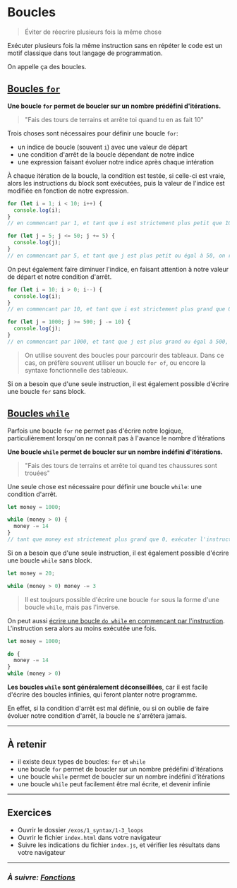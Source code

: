 # Boucles

> Éviter de réecrire plusieurs fois la même chose

Exécuter plusieurs fois la même instruction sans en répéter le code est un motif classique dans tout langage de programmation.

On appelle ça des boucles.

## [Boucles `for`](https://developer.mozilla.org/fr/docs/Web/JavaScript/Reference/Instructions/for)

**Une boucle `for` permet de boucler sur un nombre prédéfini d'itérations.**

> "Fais des tours de terrains et arrête toi quand tu en as fait 10"

Trois choses sont nécessaires pour définir une boucle `for`:
- un indice de boucle (souvent `i`) avec une valeur de départ
- une condition d'arrêt de la boucle dépendant de notre indice
- une expression faisant évoluer notre indice après chaque intération

À chaque itération de
la boucle, la condition est testée, si celle-ci est vraie, alors les instructions du block sont exécutées, puis la valeur de l'indice est modifiée en fonction de notre expression.

```js
for (let i = 1; i < 10; i++) {
  console.log(i);
}
// en commencant par 1, et tant que i est strictement plus petit que 10, on recommence au augmentant de 1 la valeur de i

for (let j = 5; j <= 50; j += 5) {
  console.log(j);
}
// en commencant par 5, et tant que j est plus petit ou égal à 50, on recommence au augmentant de 5 la valeur de j
```

On peut également faire diminuer l'indice, en faisant attention à notre valeur de départ et notre condition d'arrêt.

```js
for (let i = 10; i > 0; i--) {
  console.log(i);
}
// en commencant par 10, et tant que i est strictement plus grand que 0, on recommence au diminuant de 1 la valeur de i

for (let j = 1000; j >= 500; j -= 10) {
  console.log(j);
}
// en commencant par 1000, et tant que j est plus grand ou égal à 500, on recommence au diminuant de 10 la valeur de j
```

> On utilise souvent des boucles pour parcourir des tableaux. Dans ce cas, on préfère souvent utiliser un boucle `for of`, ou encore la syntaxe fonctionnelle des tableaux.

Si on a besoin que d'une seule instruction, il est également possible d'écrire une boucle `for` sans block.

## [Boucles `while`](https://developer.mozilla.org/fr/docs/Web/JavaScript/Reference/Statements/while)

Parfois une boucle `for` ne permet pas d'écrire notre logique, particulièrement lorsqu'on ne connait pas à l'avance le nombre d'itérations

**Une boucle `while` permet de boucler sur un nombre indéfini d'itérations.**

> "Fais des tours de terrains et arrête toi quand tes chaussures sont trouées"

Une seule chose est nécessaire pour définir une boucle `while`: une condition d'arrêt.

```js
let money = 1000;

while (money > 0) {
  money -= 14
}
// tant que money est strictement plus grand que 0, exécuter l'instruction
```

Si on a besoin que d'une seule instruction, il est également possible d'écrire une boucle `while` sans block.

```js
let money = 20;

while (money > 0) money -= 3
```

> Il est toujours possible d'écrire une boucle `for` sous la forme d'une boucle `while`, mais pas l'inverse.

On peut aussi [écrire une boucle `do while` en commencant par l'instruction](https://developer.mozilla.org/fr/docs/Web/JavaScript/Reference/Statements/do...while). L'instruction sera alors au moins exécutée une fois.

```js
let money = 1000;

do {
  money -= 14
}
while (money > 0)
```

**Les boucles `while` sont généralement déconseillées**, car il est facile d'écrire des boucles infinies, qui feront planter notre programme.

En effet, si la condition d'arrêt est mal définie, ou si on oublie de faire évoluer notre condition d'arrêt, la boucle ne s'arrêtera jamais.

---

## À retenir

- il existe deux types de boucles: `for` et `while`
- une boucle `for` permet de boucler sur un nombre prédéfini d'itérations
- une boucle `while` permet de boucler sur un nombre indéfini d'itérations
- une boucle `while` peut facilement être mal écrite, et devenir infinie

---

## Exercices

- Ouvrir le dossier `/exos/1_syntax/1-3_loops`
- Ouvrir le fichier `index.html` dans votre navigateur
- Suivre les indications du fichier `index.js`, et vérifier les résultats dans votre navigateur

---

### _À suivre: [Fonctions](./1-4_functions.md)_
